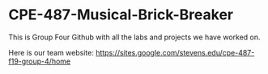 # CPE-487-Musical-Brick-Breaker
This is Group Four Github with all the labs and projects we have worked on. 

Here is our team website: https://sites.google.com/stevens.edu/cpe-487-f19-group-4/home 
